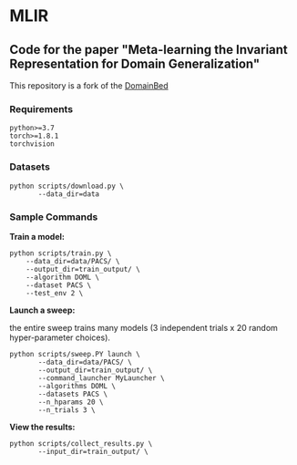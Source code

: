 # MLIR
## Code for the paper "Meta-learning the Invariant Representation for Domain Generalization"

This repository is a fork of the [DomainBed](https://github.com/facebookresearch/DomainBed)

### Requirements
```
python>=3.7 
torch>=1.8.1
torchvision
```
### Datasets
```
python scripts/download.py \
       --data_dir=data
```

### Sample Commands
**Train a model:**
```
python scripts/train.py \
    --data_dir=data/PACS/ \
    --output_dir=train_output/ \
    --algorithm DOML \
    --dataset PACS \
    --test_env 2 \
```

**Launch a sweep:**

the entire sweep trains many models (3 independent trials x 20 random hyper-parameter choices).
```
python scripts/sweep.PY launch \
       --data_dir=data/PACS/ \
       --output_dir=train_output/ \
       --command_launcher MyLauncher \
       --algorithms DOML \
       --datasets PACS \
       --n_hparams 20 \
       --n_trials 3 \
```

**View the results:**
```
python scripts/collect_results.py \
       --input_dir=train_output/ \
```

